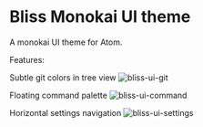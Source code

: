 # Bliss Monokai UI theme
A monokai UI theme for Atom.

Features:

Subtle git colors in tree view
![bliss-ui-git](https://cloud.githubusercontent.com/assets/8968674/13895728/8c122914-ed77-11e5-9711-f48b31233414.png)

Floating command palette
![bliss-ui-command](https://cloud.githubusercontent.com/assets/8968674/13895735/c19124c8-ed77-11e5-8aac-05dd1928170f.png)

Horizontal settings navigation
![bliss-ui-settings](https://cloud.githubusercontent.com/assets/8968674/13895730/a69965f4-ed77-11e5-8863-dab31a447337.png)
